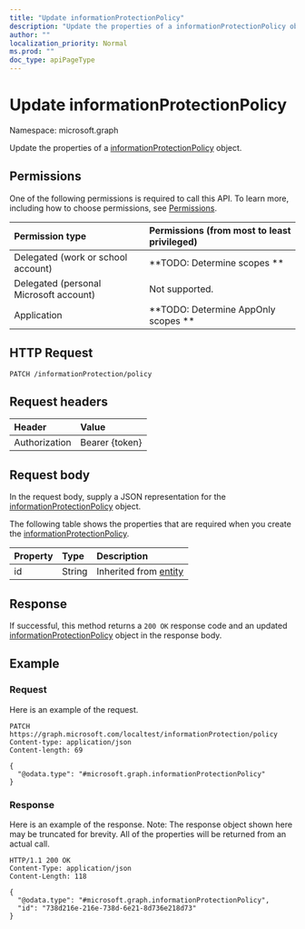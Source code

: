 ```yaml
---
title: "Update informationProtectionPolicy"
description: "Update the properties of a informationProtectionPolicy object."
author: ""
localization_priority: Normal
ms.prod: ""
doc_type: apiPageType
---
```


# Update informationProtectionPolicy

Namespace: microsoft.graph

Update the properties of a [informationProtectionPolicy](../resources/informationprotectionpolicy.md) object.

## Permissions
One of the following permissions is required to call this API. To learn more, including how to choose permissions, see [Permissions](/concepts/permissions-reference.md).

|Permission type|Permissions (from most to least privileged)|
|:---|:---|
|Delegated (work or school account)|**TODO: Determine scopes **|
|Delegated (personal Microsoft account)|Not supported.|
|Application|**TODO: Determine AppOnly scopes **|

## HTTP Request
<!-- {
  "blockType": "ignored"
}
-->
``` http
PATCH /informationProtection/policy
```

## Request headers
|Header|Value|
|:---|:---|
|Authorization|Bearer {token}|

## Request body
In the request body, supply a JSON representation for the [informationProtectionPolicy](../resources/informationprotectionpolicy.md) object.

The following table shows the properties that are required when you create the [informationProtectionPolicy](../resources/informationprotectionpolicy.md).

|Property|Type|Description|
|:---|:---|:---|
|id|String| Inherited from [entity](../resources/entity.md)|



## Response
If successful, this method returns a `200 OK` response code and an updated [informationProtectionPolicy](../resources/informationprotectionpolicy.md) object in the response body.

## Example

### Request
Here is an example of the request.
<!-- {
  "blockType": "request",
  "name": "update_informationprotectionpolicy"
}
-->
``` http
PATCH https://graph.microsoft.com/localtest/informationProtection/policy
Content-type: application/json
Content-length: 69

{
  "@odata.type": "#microsoft.graph.informationProtectionPolicy"
}
```

### Response
Here is an example of the response. Note: The response object shown here may be truncated for brevity. All of the properties will be returned from an actual call.
<!-- {
  "blockType": "response",
  "truncated": true
}
-->
``` http
HTTP/1.1 200 OK
Content-Type: application/json
Content-Length: 118

{
  "@odata.type": "#microsoft.graph.informationProtectionPolicy",
  "id": "738d216e-216e-738d-6e21-8d736e218d73"
}
```


